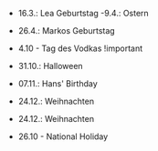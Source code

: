 - 16.3.: Lea Geburtstag
 -9.4.: Ostern
- 26.4.: Markos Geburtstag
- 4.10 - Tag des Vodkas !important
- 31.10.: Halloween
- 07.11.: Hans' Birthday
- 24.12.: Weihnachten
- 24.12.: Weihnachten

- 26.10 - National Holiday